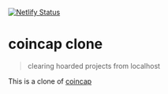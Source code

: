 [![Netlify Status](https://api.netlify.com/api/v1/badges/49a0bd7f-5d5d-4b86-a0d9-7304c996c4d4/deploy-status)](https://app.netlify.com/sites/tittoh-coincap/deploys)

# coincap clone

> clearing hoarded projects from localhost

This is a clone of [coincap](https://coincap.io/)